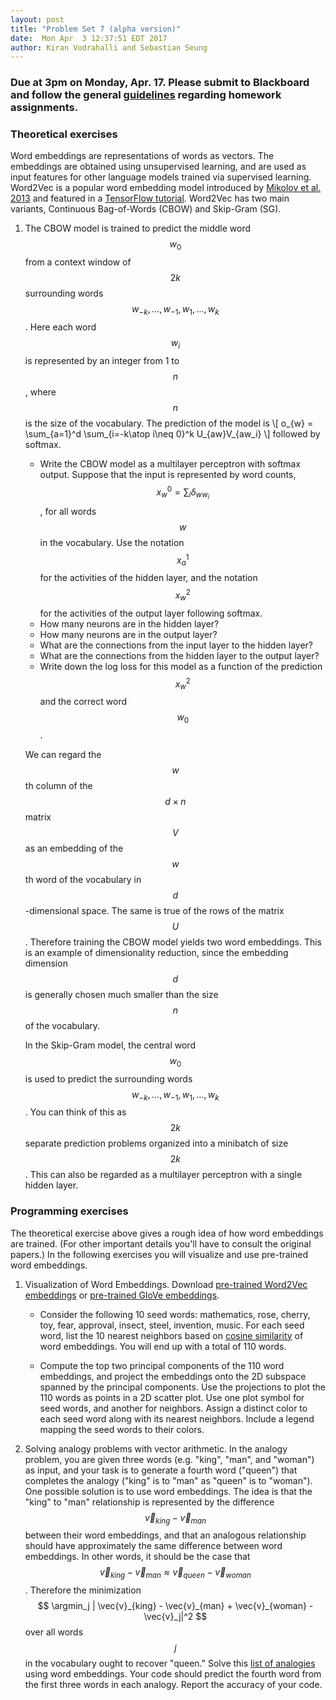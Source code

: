 ```yaml
---
layout: post
title: "Problem Set 7 (alpha version)"
date:  Mon Apr  3 12:37:51 EDT 2017
author: Kiran Vodrahalli and Sebastian Seung
---
```

<style>
.center-image
{
    margin: 0 auto;
    display: block;
}
</style>

$$
\DeclareMathOperator*\trace{Tr}
\DeclareMathOperator*\argmax{argmax}
\DeclareMathOperator*\argmin{argmin}
$$

### Due at 3pm on Monday, Apr. 17. Please submit to Blackboard and follow the general [guidelines](https://cos495.github.io/general/2017/02/06/homework-guidelines.html) regarding homework assignments.

### Theoretical exercises

Word embeddings are representations of words as vectors. The embeddings are obtained using unsupervised learning, and are used as input features for other language models trained via supervised learning. Word2Vec is a popular word embedding model introduced by [Mikolov et al. 2013](http://papers.nips.cc/paper/5021-distributed-representations-of-words-and-phrases-and-their-compositionality.pdf) and featured in a [TensorFlow tutorial](https://www.tensorflow.org/tutorials/word2vec).  Word2Vec has two main variants, Continuous Bag-of-Words (CBOW) and Skip-Gram (SG). 

1. The CBOW model is trained to predict the middle word $$w_0$$ from a context window of $$2k$$ surrounding words $$w_{-k}, \ldots, w_{-1}, w_1, \ldots, w_k$$. Here each word $$w_i$$ is represented by an integer from 1 to $$n$$, where $$n$$ is the size of the vocabulary.  The prediction of the model is 
\\[
o_{w} = \sum_{a=1}^d \sum_{i=-k\atop i\neq 0}^k U_{aw}V_{aw_i}
\\]
followed by softmax.

   - Write the CBOW model as a multilayer perceptron with softmax output. Suppose that the input is represented by word counts, $$x^0_w = \sum_i \delta_{ww_i}$$, for all words $$w$$ in the vocabulary. Use the notation $$x^1_a$$ for the activities of the hidden layer, and the notation $$x^2_w$$ for the activities of the output layer following softmax.
   - How many neurons are in the hidden layer?
   - How many neurons are in the output layer?
   - What are the connections from the input layer to the hidden layer?
   - What are the connections from the hidden layer to the output layer?
   - Write down the log loss for this model as a function of the prediction $$x^2_w$$ and the correct word $$w_0$$.

   We can regard the $$w$$th column of the $$d\times n$$ matrix $$V$$ as an embedding of the $$w$$th word of the vocabulary in $$d$$-dimensional space.  The same is true of the rows of the matrix $$U$$.  Therefore training the CBOW model yields two word embeddings. This is an example of dimensionality reduction, since the embedding dimension $$d$$ is generally chosen much smaller than the size $$n$$ of the vocabulary. 
   
   In the Skip-Gram model, the central word $$w_0$$ is used to predict the surrounding words $$w_{-k}, \ldots, w_{-1}, w_1, \ldots, w_k$$. You can think of this as $$2k$$ separate prediction problems organized into a minibatch of size $$2k$$. This can also be regarded as a multilayer perceptron with a single hidden layer.
   
### Programming exercises

The theoretical exercise above gives a rough idea of how word embeddings are trained.  (For other important details you'll have to consult the original papers.)  In the following exercises you will visualize and use pre-trained word embeddings.

1. Visualization of Word Embeddings.  Download [pre-trained Word2Vec embeddings](https://code.google.com/archive/p/word2vec/) or [pre-trained GloVe embeddings](https://nlp.stanford.edu/projects/glove/).  

   - Consider the following 10 seed words: mathematics, rose, cherry, toy, fear, approval, insect, steel, invention, music.  For each seed word, list the 10 nearest neighbors based on [cosine similarity](https://en.wikipedia.org/wiki/Cosine_similarity) of word embeddings. You will end up with a total of 110 words.

   - Compute the top two principal components of the 110 word embeddings, and project the embeddings onto the 2D subspace spanned by the principal components. Use the projections to plot the 110 words as points in a 2D scatter plot.  Use one plot symbol for seed words, and another for neighbors.  Assign a distinct color to each seed word along with its nearest neighbors. Include a legend mapping the seed words to their colors. 

1. Solving analogy problems with vector arithmetic.  In the analogy problem, you are given three words (e.g. "king", "man", and "woman") as input, and your task is to generate a fourth word ("queen") that completes the analogy ("king" is to "man" as "queen" is to "woman").  One possible solution is to use word embeddings. The idea is that the "king" to "man" relationship is represented by the difference $$\vec{v}_{king}-\vec{v}_{man}$$ between their word embeddings, and that an analogous relationship should have approximately the same difference between word embeddings.  In other words, it should be the case that $$\vec{v}_{king} - \vec{v}_{man} \approx \vec{v}_{queen} - \vec{v}_{woman}$$.
Therefore the minimization 
$$
\argmin_j | \vec{v}_{king} - \vec{v}_{man} + \vec{v}_{woman} - \vec{v}_j|^2
$$
over all words $$j$$ in the vocabulary ought to recover "queen."  Solve this [list of analogies](http://download.tensorflow.org/data/questions-words.txt) using word embeddings. Your code should predict the fourth word from the first three words in each analogy.  Report the accuracy of your code.
